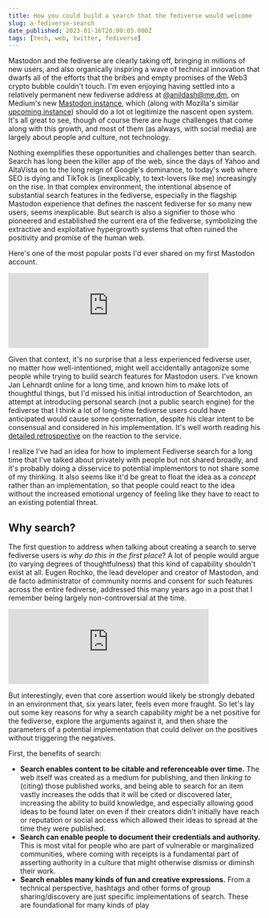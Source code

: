 ```yaml
---
title: How you could build a search that the fediverse would welcome
slug: a-fediverse-search
date_published: 2023-01-16T20:00:05.000Z
tags: [tech, web, twitter, fediverse]
---
```


Mastodon and the fediverse are clearly taking off, bringing in millions of new users, and also organically inspiring a wave of technical innovation that dwarfs all of the efforts that the bribes and empty promises of the Web3 crypto bubble couldn't touch. I'm even enjoying having settled into a relatively permanent new fediverse address at <a href="https://me.dm/@anildash">@anildash@me.dm</a>, on Medium's new <a href="https://blog.medium.com/medium-embraces-mastodon-19dcb873eb11">Mastodon instance</a>, which (along with Mozilla's similar <a href="https://blog.mozilla.org/en/mozilla/mozilla-launch-fediverse-instance-social-media-alternative/">upcoming instance</a>) should do a lot ot legitimize the nascent open system. It's all great to see, though of course there are huge challenges that come along with this growth, and most of them (as always, with social media) are largely about people and culture, not technology.

Nothing exemplifies these opportunities and challenges better than search. Search has long been the killer app of the web, since the days of Yahoo and AltaVista on to the long reign of Google's dominance, to today's web where SEO is dying and TikTok is (inexplicably, to text-lovers like me) increasingly on the rise. In that complex environment, the intentional absence of substantial search features in the fediverse, especially in the flagship Mastodon experience that defines the nascent fediverse for so many new users, seems inexplicable. But search is also a signifier to those who pioneered and established the current era of the fediverse, symbolizing the extractive and exploitative hypergrowth systems that often ruined the positivity and promise of the human web. 

Here's one of the most popular posts I'd ever shared on my first Mastodon account.

<iframe src="https://mastodon.cloud/@anildash/109312103250205663/embed" class="mastodon-embed" style="max-width: 100%; border: 0" width="400" allowfullscreen="allowfullscreen"></iframe>

Given that context, it's no surprise that a less experienced fediverse user, no matter how well-intentioned, might well accidentally antagonize some people while trying to build search features for Mastodon users. I've known Jan Lehnardt online for a long time, and known him to make lots of thoughtful things, but I'd missed his initial introduction of Searchtodon, an attempt at introducing personal search (not a public search engine) for the fediverse that I think a lot of long-time fediverse users could have anticipated would cause some consternation, despite his clear intent to be consensual and considered in his implementation. It's well worth reading his <a href="https://searchtodon.social/Adventures-in-Mastoland.html">detailed retrospective</a> on the reaction to the service.

I realize I've had an idea for how to implement Fediverse search for a long time that I've talked about privately with people but not shared broadly, and it's probably doing a disservice to potential implementors to not share some of my thinking. It also seems like it'd be great to float the idea as a _concept_ rather than an implementation, so that people could react to the idea without the increased emotional urgency of feeling like they have to react to an existing potential threat.

## Why search?

The first question to address when talking about creating a search to serve fediverse users is _why do this in the first place_? A lot of people would argue (to varying degrees of thoughtfulness) that this kind of capability shouldn't exist at all. Eugen Rochko, the lead developer and creator of Mastodon, and de facto administrator of community norms and consent for such features across the entire fediverse, addressed this many years ago in a post that I remember being largely non-controversial at the time.

<iframe src="https://mastodon.social/@Gargron/4947733/embed" class="mastodon-embed" style="max-width: 100%; border: 0" width="400" allowfullscreen="allowfullscreen"></iframe>

But interestingly, even that core assertion would likely be strongly debated in an environment that, six years later, feels even more fraught. So let's lay out some key reasons for why a search capability _might_ be a net positive for the fediverse, explore the arguments against it, and then share the parameters of a potential implementation that could deliver on the positives without triggering the negatives.

First, the benefits of search:

* **Search enables content to be citable and referenceable over time.** The web itself was created as a medium for publishing, and then _linking to_ (citing) those published works, and being able to search for an item vastly increases the odds that it will be cited or discovered later, increasing the ability to build knowledge, and especially allowing good ideas to be found later on even if their creators didn't initially have reach or reputation or social access which allowed their ideas to spread at the time they were published.
* **Search can enable people to document their credentials and authority.** This is most vital for people who are part of vulnerable or marginalized communities, where coming with receipts is a fundamental part of asserting authority in a culture that might otherwise dismiss or diminsh their work.
* **Search enables many kinds of fun and creative expressions.** From a technical perspective, hashtags and other forms of group sharing/discovery are just specific implementations of search. These are foundational for many kinds of play 